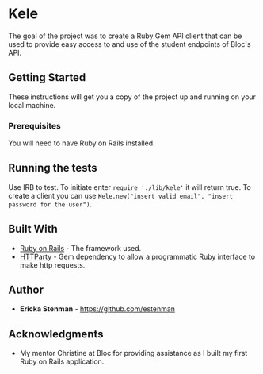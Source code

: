 # Kele

The goal of the project was to create a Ruby Gem API client that can be used to provide easy access to and use of the student endpoints of Bloc's API.

## Getting Started

These instructions will get you a copy of the project up and running on your local machine.

### Prerequisites

You will need to have Ruby on Rails installed.

## Running the tests

Use IRB to test. To initiate enter `require './lib/kele'` it will return true. To create a client you can use `Kele.new("insert valid email", "insert password for the user")`.

## Built With

* [Ruby on Rails](http://guides.rubyonrails.org/) - The framework used.
* [HTTParty](https://rubygems.org/gems/httparty/versions/0.13.7) - Gem dependency to allow a programmatic Ruby interface to make http requests.

## Author

* **Ericka Stenman** - https://github.com/estenman


## Acknowledgments

* My mentor Christine at Bloc for providing assistance as I built my first Ruby on Rails application.
